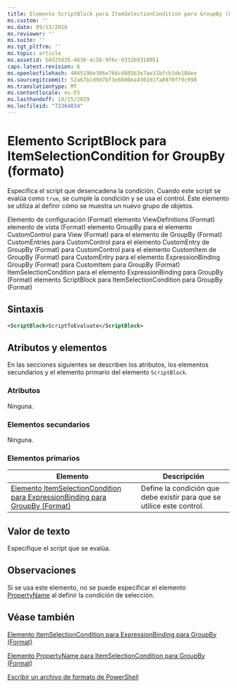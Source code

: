 ```yaml
---
title: Elemento ScriptBlock para ItemSelectionCondition para GroupBy (Format) | Microsoft Docs
ms.custom: ''
ms.date: 09/13/2016
ms.reviewer: ''
ms.suite: ''
ms.tgt_pltfrm: ''
ms.topic: article
ms.assetid: 58d25835-4636-4c58-9f6c-0332b9318051
caps.latest.revision: 6
ms.openlocfilehash: 4045196e306e766cd805b3e7ae31bfcb3de184ee
ms.sourcegitcommit: 52a67bcd9d7bf3e8600ea4302d1fa8970ff9c998
ms.translationtype: MT
ms.contentlocale: es-ES
ms.lasthandoff: 10/15/2019
ms.locfileid: "72364834"
---
```

# <a name="scriptblock-element-for-itemselectioncondition-for-groupby-format"></a>Elemento ScriptBlock para ItemSelectionCondition for GroupBy (formato)

Especifica el script que desencadena la condición. Cuando este script se evalúa como `true`, se cumple la condición y se usa el control. Este elemento se utiliza al definir cómo se muestra un nuevo grupo de objetos.

Elemento de configuración (Format) elemento ViewDefinitions (Format) elemento de vista (Format) elemento GroupBy para el elemento CustomControl para View (Format) para el elemento de GroupBy (Format) CustomEntries para CustomControl para el elemento CustomEntry de GroupBy (Format) para CustomControl para el elemento CustomItem de GroupBy (Format) para CustomEntry para el elemento ExpressionBinding GroupBy (Format) para CustomItem para GroupBy (Format) ItemSelectionCondition para el elemento ExpressionBinding para GroupBy (Format) elemento ScriptBlock para ItemSelectionCondition para GroupBy (Format)

## <a name="syntax"></a>Sintaxis

```xml
<ScriptBlock>ScriptToEvaluate</ScriptBlock>
```

## <a name="attributes-and-elements"></a>Atributos y elementos

En las secciones siguientes se describen los atributos, los elementos secundarios y el elemento primario del elemento `ScriptBlock`.

### <a name="attributes"></a>Atributos

Ninguna.

### <a name="child-elements"></a>Elementos secundarios

Ninguna.

### <a name="parent-elements"></a>Elementos primarios

|Elemento|Descripción|
|-------------|-----------------|
|[Elemento ItemSelectionCondition para ExpressionBinding para GroupBy (Format)](./itemselectioncondition-element-for-expressionbinding-for-groupby-format.md)|Define la condición que debe existir para que se utilice este control.|

## <a name="text-value"></a>Valor de texto

Especifique el script que se evalúa.

## <a name="remarks"></a>Observaciones

Si se usa este elemento, no se puede especificar el elemento [PropertyName](./propertyname-element-for-itemselectioncondition-for-groupby-format.md) al definir la condición de selección.

## <a name="see-also"></a>Véase también

[Elemento ItemSelectionCondition para ExpressionBinding para GroupBy (Format)](./itemselectioncondition-element-for-expressionbinding-for-groupby-format.md)

[Elemento PropertyName para ItemSelectionCondition para GroupBy (Format)](./propertyname-element-for-itemselectioncondition-for-groupby-format.md)

[Escribir un archivo de formato de PowerShell](./writing-a-powershell-formatting-file.md)
